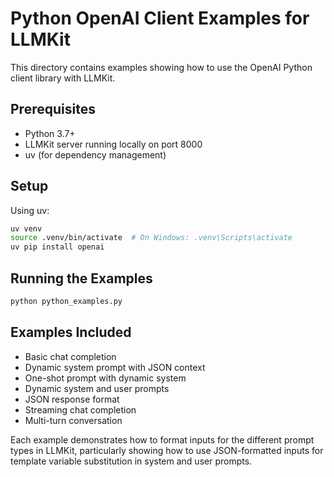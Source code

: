 # Python OpenAI Client Examples for LLMKit

This directory contains examples showing how to use the OpenAI Python client library with LLMKit.

## Prerequisites

- Python 3.7+
- LLMKit server running locally on port 8000
- uv (for dependency management)

## Setup

Using uv:
```bash
uv venv
source .venv/bin/activate  # On Windows: .venv\Scripts\activate
uv pip install openai
```

## Running the Examples

```bash
python python_examples.py
```

## Examples Included

- Basic chat completion
- Dynamic system prompt with JSON context
- One-shot prompt with dynamic system
- Dynamic system and user prompts
- JSON response format
- Streaming chat completion
- Multi-turn conversation

Each example demonstrates how to format inputs for the different prompt types in LLMKit, particularly showing how to use JSON-formatted inputs for template variable substitution in system and user prompts.